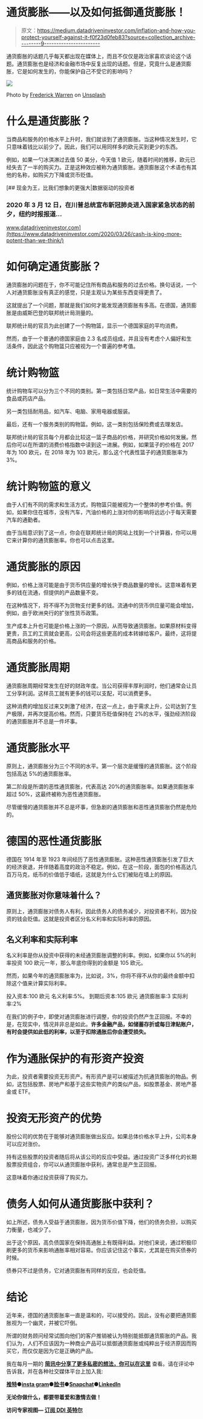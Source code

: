 # 通货膨胀——以及如何抵御通货膨胀！

> 原文：<https://medium.datadriveninvestor.com/inflation-and-how-you-protect-yourself-against-it-f0f23d0feb83?source=collection_archive---------9----------------------->

通货膨胀的话题几乎每天都出现在媒体上，而且不仅仅是政治家喜欢谈论这个话题。通货膨胀也是经济和金融市场中反复出现的话题。但是，究竟什么是通货膨胀，它是如何发生的，你能保护自己不受它的影响吗？

![](img/8c09205db006b5ea4d5a9974d5181c87.png)

Photo by [Frederick Warren](https://unsplash.com/@carnations?utm_source=medium&utm_medium=referral) on [Unsplash](https://unsplash.com?utm_source=medium&utm_medium=referral)

# 什么是通货膨胀？

当商品和服务的价格水平上升时，我们就谈到了通货膨胀。当这种情况发生时，它只意味着钱比以前少了。因此，我们可以用同样多的欧元买到更少的东西。

例如，如果一勺冰淇淋过去值 50 美分，今天值 1 欧元，随着时间的推移，欧元已经失去了一半的购买力。正是这种效应被称为通货膨胀。通货膨胀这个术语也有其他的名称，如购买力下降或货币贬值。

[](https://www.datadriveninvestor.com/2020/03/26/cash-is-king-more-potent-than-we-think/) [## 现金为王，比我们想象的更强大|数据驱动的投资者

### 2020 年 3 月 12 日，在川普总统宣布新冠肺炎进入国家紧急状态的前夕，纽约时报报道…

www.datadriveninvestor.com](https://www.datadriveninvestor.com/2020/03/26/cash-is-king-more-potent-than-we-think/) 

# 如何确定通货膨胀？

通货膨胀的问题在于，你不可能记住所有商品和服务的过去价格。换句话说，一个人对通货膨胀没有真正的感觉，只是主观认为某些东西变得更贵了。

这就提出了一个问题，那就是我们如何才能发现通货膨胀有多高。在德国，通货膨胀是由威斯巴登的联邦统计局测量的。

联邦统计局的官员为此创建了一个购物篮，显示一个德国家庭的平均消费。

然而，由于一个普通的德国家庭由 2.3 名成员组成，并且没有考虑个人偏好和生活条件，因此这个购物篮只应被视为一个普遍的参考值。

# 统计购物篮

统计购物车可以分为三个不同的类别。第一类包括日常产品，如日常生活中需要的食品或药店产品。

另一类包括耐用品，如汽车、电脑、家用电器或服装。

最后，还有一个服务类别的购物篮。例如，这一类别包括保险费或去理发店。

联邦统计局的官员每个月都会比较这一篮子商品的价格，并研究价格如何发展。然后你可以在所谓的消费价格指数中读到这一进展。例如，如果篮子的价格在 2017 年为 100 欧元，在 2018 年为 103 欧元，那么这个代表性篮子的通货膨胀率为 3%。

# 统计购物篮的意义

由于人们有不同的需求和生活方式，购物篮只能被视为一个整体的参考价值。例如，如果你住在城市，没有汽车，汽油价格的上涨对你的影响将远远小于每天需要汽车的通勤者。

由于当局意识到了这一点，你会在联邦统计局的网站上找到一个计算器，你可以用它来计算你的通货膨胀率。你也可以点击这里。

# 通货膨胀的原因

例如，价格上涨可能是由于货币供应量的增长快于商品数量的增长。这意味着有更多的钱在流通，但提供的产品数量不变。

在这种情况下，将不得不为货物支付更多的钱。流通中的货币供应量可能会增加，例如，由于欧洲央行的扩张性货币政策。

生产成本上升也可能是价格上涨的一个原因，从而导致通货膨胀。如果原材料变得更贵，员工的工资就会更高，公司会将这些更高的成本转嫁给客户。最终，这将提高商品和服务的价格。

# 通货膨胀周期

通货膨胀周期经常发生在好的财政年度。当公司获得丰厚利润时，他们通常会让员工分享利润。这样员工就有更多的钱可以支配，可以消费更多。

这种消费的增加反过来又刺激了经济，在这一点上，由于需求上升，公司达到了生产极限，并再次提高价格。然而，只要货币贬值保持在 2%的水平，强劲经济阶段的通货膨胀并不总是一件坏事。

# 通货膨胀水平

原则上，通货膨胀分为三个不同的水平。第一个层次是缓慢的通货膨胀。这个阶段包括高达 5%的通货膨胀率。

第二阶段是所谓的恶性通货膨胀，代表高达 20%的通货膨胀率。如果通货膨胀率超过 50%，这最终被称为恶性通货膨胀。

尽管缓慢的通货膨胀并不总是坏事，但急剧的通货膨胀和恶性通货膨胀仍然是危险的。

# 德国的恶性通货膨胀

德国在 1914 年至 1923 年间经历了恶性通货膨胀。这种恶性通货膨胀引发了巨大的经济衰退，并伴随着高度的政治不稳定。例如，在这一阶段，面包的价格高达几百万马克，纸币的价值低于墙纸，这就是为什么它们被贴在墙上的原因。

## 通货膨胀对你意味着什么？

原则上，通货膨胀对债务人有利，因此债务人的债务减少，对投资者不利，因为投资的钱会贬值。这就是投资者区分名义利率和实际利率的原因。

## 名义利率和实际利率

名义利率是你从投资中获得的未经通货膨胀调整的利率。例如，如果你以 5%的利率投资 100 欧元一年，那么年底你得到的金额是 105 欧元。

然而，如果今年的通货膨胀率为，比如说，3%，你将不得不从你的最终金额中扣除这个值来计算实际利率。

投入资本:100 欧元
名义利率:5%。
到期后资本:105 欧元
通货膨胀率:3
实际利率:2%

在我们的例子中，即使对通货膨胀进行调整，你的投资仍然产生正回报。不幸的是，在现实中，情况并非总是如此。**许多金融产品，如储蓄存折或每日津贴账户，有时会提供如此低的利率，以至于扣除通胀后你会遭受损失。**

# 作为通胀保护的有形资产投资

为此，投资者需要投资无形资产。有形资产是可以被描述为抗通货膨胀的物品。例如，这包括股票、房地产和基于这些实物资产的类似产品，如股票基金、房地产基金或 ETF。

# 投资无形资产的优势

股份公司的优势在于能够对通货膨胀做出反应。如果总体价格水平上升，公司本身可以应对涨价。

持有这些股票的投资者随后将从该公司的反应中受益。通过投资广泛多样化的长期股票投资组合，你可以从通货膨胀中获利，通常总是产生正回报。

这意味着你通过投资获得了购买力。

# 债务人如何从通货膨胀中获利？

如上所述，债务人受益于通货膨胀，因为货币价值下降，他们的债务负担，以购买力衡量，也减少了。

出于这个原因，高负债国家在保持高通胀上有既得利益。对他们来说，通过积极印刷更多的货币来影响通胀率相对容易。你应该记住这个事实，尤其是在购买债券的时候。

债券只不过是债务，它对通货膨胀有同样的反应，也会贬值。

# 结论

近年来，德国的通货膨胀率一直是温和的，可以接受的。因此，没有必要把通货膨胀视为一个幽灵，并被它吓倒。

所谓的财务顾问经常试图向他们的客户推销被认为特别能抵御通货膨胀的产品。我们认为，人们不应该因为一种商业产品可以抵御通货膨胀或纯粹出于经济原因而购买它，而仅仅是因为它是正确的产品。

我在每月一期的 [**简讯中分享了更多私密的想法，你可以在这里**](https://mailchi.mp/bf8f8e8ed697/keep-in-touch-with-lukas) 查看。请在评论中告诉我，并在各种社交媒体平台上加入我:

[**推特**](https://twitter.com/WiesfleckerL)●[**insta gram**](https://www.instagram.com/lukaswiesflecker/)●[**脸书**](https://www.facebook.com/lukaswiesfleckerr)●[**Snapchat**](https://www.snapchat.com/add/luggooo)**●[**LinkedIn**](https://www.linkedin.com/in/lukas-wiesflecker-1b11251a5/)**

**无论你做什么，都要带着爱和激情去做！**

****访问专家视图—** [**订阅 DDI 英特尔**](https://datadriveninvestor.com/ddi-intel)**
